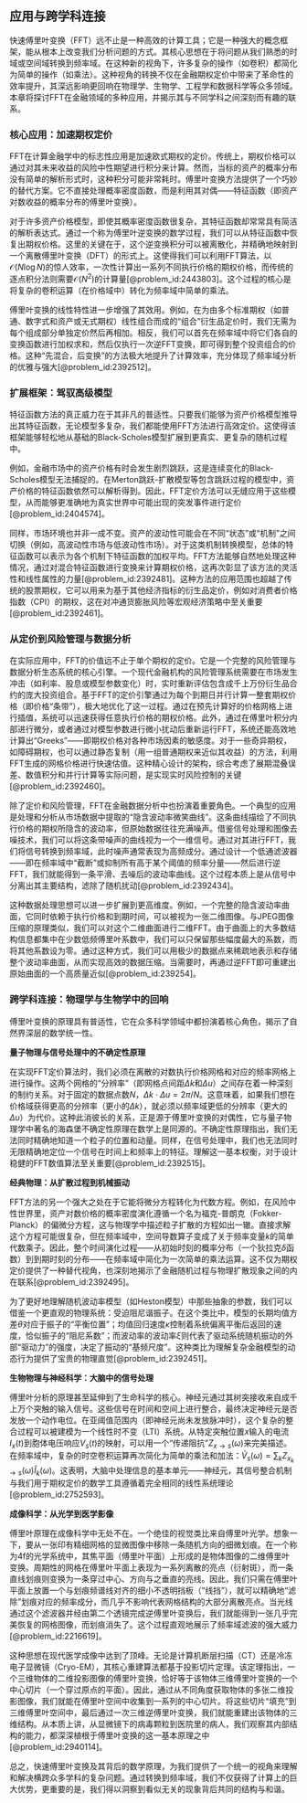 ## 应用与跨学科连接

快速傅里叶变换（FFT）远不止是一种高效的计算工具；它是一种强大的概念框架，能从根本上改变我们分析问题的方式。其核心思想在于将问题从我们熟悉的时域或空间域转换到频率域。在这种新的视角下，许多复杂的操作（如卷积）都简化为简单的操作（如乘法）。这种视角的转换不仅在金融期权定价中带来了革命性的效率提升，其深远影响更回响在物理学、生物学、工程学和数据科学等众多领域。本章将探讨FFT在金融领域的多种应用，并揭示其与不同学科之间深刻而有趣的联系。

### 核心应用：加速期权定价

FFT在计算金融学中的标志性应用是加速欧式期权的定价。传统上，期权价格可以通过对其未来收益的风险中性期望进行积分来计算。然而，当标的资产的概率分布没有简单的解析形式时，这种积分可能非常耗时。傅里叶变换方法提供了一个巧妙的替代方案。它不直接处理概率密度函数，而是利用其对偶——特征函数（即资产对数收益的概率分布的傅里叶变换）。

对于许多资产价格模型，即使其概率密度函数很复杂，其特征函数却常常具有简洁的解析表达式。通过一个称为傅里叶逆变换的数学过程，我们可以从特征函数中恢复出期权价格。这里的关键在于，这个逆变换积分可以被离散化，并精确地映射到一个离散傅里叶变换（DFT）的形式上。这使得我们可以利用FFT算法，以$\mathcal{O}(N \log N)$的惊人效率，一次性计算出一系列不同执行价格的期权价格，而传统的逐点积分法则需要$\mathcal{O}(N^2)$的计算量[@problem_id:2443803]。这个过程的核心是将复杂的卷积运算（在价格域中）转化为频率域中简单的乘法。

傅里叶变换的线性特性进一步增强了其效用。例如，在为由多个标准期权（如普通、数字式和资产或无式期权）线性组合而成的“组合”衍生品定价时，我们无需为每个组成部分单独定价然后再相加。相反，我们可以首先在频率域中将它们各自的变换函数进行加权求和，然后仅执行一次逆FFT变换，即可得到整个投资组合的价格。这种“先混合，后变换”的方法极大地提升了计算效率，充分体现了频率域分析的优雅与强大[@problem_id:2392512]。

### 扩展框架：驾驭高级模型

特征函数方法的真正威力在于其非凡的普适性。只要我们能够为资产价格模型推导出其特征函数，无论模型多复杂，我们都能使用FFT方法进行高效定价。这使得该框架能够轻松地从基础的Black-Scholes模型扩展到更真实、更复杂的随机过程中。

例如，金融市场中的资产价格有时会发生剧烈跳跃，这是连续变化的Black-Scholes模型无法捕捉的。在Merton跳跃-扩散模型等包含跳跃过程的模型中，资产价格的特征函数依然可以解析得到。因此，FFT定价方法可以无缝应用于这些模型，从而能够更准确地为真实世界中可能出现的突发事件进行定价[@problem_id:2404574]。

同样，市场环境也并非一成不变。资产的波动性可能会在不同“状态”或“机制”之间切换（例如，高波动性市场与低波动性市场）。对于这类机制转换模型，总体的特征函数可以表示为各个机制下特征函数的加权平均。FFT方法能够自然地处理这种情况，通过对混合特征函数进行变换来计算期权价格，这再次彰显了该方法的灵活性和线性属性的力量[@problem_id:2392481]。这种方法的应用范围也超越了传统的股票期权，它可以用来为基于其他经济指标的衍生品定价，例如对消费者价格指数（CPI）的期权，这在对冲通货膨胀风险等宏观经济策略中至关重要[@problem_id:2392461]。

### 从定价到风险管理与数据分析

在实际应用中，FFT的价值远不止于单个期权的定价。它是一个完整的风险管理与数据分析生态系统的核心引擎。一个现代金融机构的风险管理系统需要在市场发生冲击（如利率、股息或模型参数变化）时，实时重新评估包含成千上万份衍生品合约的庞大投资组合。基于FFT的定价引擎通过为每个到期日并行计算一整套期权价格（即价格“条带”），极大地优化了这一过程。通过在预先计算好的价格网格上进行插值，系统可以迅速获得任意执行价格的期权价格。此外，通过在傅里叶积分内部进行微分，或者通过对模型参数进行微小扰动后重新运行FFT，系统还能高效地计算出“Greeks”——即期权价格对各种市场因素的敏感度。对于一些奇异期权，如障碍期权，也可以通过静态复制（用一组普通期权来近似其收益）的方法，利用FFT生成的网格价格进行快速估值。这种精心设计的架构，综合考虑了展期混叠误差、数值积分和并行计算等实际问题，是实现实时风险控制的关键[@problem_id:2392460]。

除了定价和风险管理，FFT在金融数据分析中也扮演着重要角色。一个典型的应用是处理和分析从市场数据中提取的“隐含波动率微笑曲线”。这条曲线描绘了不同执行价格的期权所隐含的波动率，但原始数据往往充满噪声。借鉴信号处理和图像去噪技术，我们可以将这条带噪声的曲线视为一个一维信号。通过对其进行FFT，我们将信号转换到频率域，此时噪声通常表现为高频成分。通过设计一个低通滤波器——即在频率域中“截断”或抑制所有高于某个阈值的频率分量——然后进行逆FFT，我们就能得到一条平滑、去噪后的波动率曲线。这个过程本质上是从信号中分离出其主要结构，滤除了随机扰动[@problem_id:2392434]。

这种数据处理思想可以进一步扩展到更高维度。例如，一个完整的隐含波动率曲面，它同时依赖于执行价格和到期时间，可以被视为一张二维图像。与JPEG图像压缩的原理类似，我们可以对这个二维曲面进行二维FFT。由于曲面上的大多数结构信息都集中在少数低频傅里叶系数中，我们可以只保留那些幅度最大的系数，而将其他系数设为零。通过这种方式，我们可以用极少的数据点来稀疏地表示和存储整个波动率曲面，从而实现高效的数据压缩。当需要时，再通过逆FFT即可重建出原始曲面的一个高质量近似[@problem_id:239254]。

### 跨学科连接：物理学与生物学中的回响

傅里叶变换的原理具有普适性，它在众多科学领域中都扮演着核心角色，揭示了自然界深层的数学统一性。

**量子物理与信号处理中的不确定性原理**

在实现FFT定价算法时，我们必须在离散的对数执行价格网格和对应的频率网格上进行操作。这两个网格的“分辨率”（即网格点间距$\Delta k$和$\Delta u$）之间存在着一种深刻的制约关系。对于固定的数据点数$N$，$\Delta k \cdot \Delta u = 2\pi/N$。这意味着，如果我们想在价格域获得更高的分辨率（更小的$\Delta k$），就必须以频率域更低的分辨率（更大的$\Delta u$）为代价。这种此消彼长的关系，正是源于傅里叶变换的对偶性，它与量子物理学中著名的海森堡不确定性原理在数学上是同源的。不确定性原理指出，我们无法同时精确地知道一个粒子的位置和动量。同样，在信号处理中，我们也无法同时无限精确地定位一个信号在时间上和频率上的特征。理解这一基本权衡，对于设计稳健的FFT数值算法至关重要[@problem_id:2392515]。

**经典物理：从扩散过程到机械振动**

FFT方法的另一个强大之处在于它能将微分方程转化为代数方程。例如，在风险中性世界里，资产对数价格的概率密度演化遵循一个名为福克-普朗克（Fokker-Planck）的偏微分方程，这与物理学中描述粒子扩散的方程如出一辙。直接求解这个方程可能很复杂，但在频率域中，空间导数算子变成了关于频率变量$k$的简单代数乘子。因此，整个时间演化过程——从初始时刻的概率分布（一个狄拉克$\delta$函数）到到期时刻的分布——在频率域中简化为一次简单的乘法运算。这不仅为期权定价提供了一种替代视角，也深刻地揭示了金融随机过程与物理扩散现象之间的内在联系[@problem_id:2392495]。

为了更好地理解随机波动率模型（如Heston模型）中那些抽象的参数，我们可以借鉴一个更直观的物理系统：受迫阻尼谐振子。在这个类比中，模型的长期均值方差$\theta$对应于振子的“平衡位置”；均值回归速度$\kappa$控制着系统偏离平衡后返回的速度，恰似振子的“阻尼系数”；而波动率的波动率$\xi$则代表了驱动系统随机振动的外部“驱动力”的强度，决定了振动的“基频尺度”。这种类比为理解复杂金融模型的动态行为提供了宝贵的物理直觉[@problem_id:2392451]。

**生物物理与神经科学：大脑中的信号处理**

傅里叶分析的原理甚至延伸到了生命科学的核心。神经元通过其树突接收来自成千上万个突触的输入信号。这些信号在时间和空间上进行整合，最终决定神经元是否发放一个动作电位。在亚阈值范围内（即神经元尚未发放脉冲时），这个复杂的整合过程可以被建模为一个线性时不变（LTI）系统。从特定突触位置$x$输入的电流$I_x(t)$到胞体电压响应$V_s(t)$的映射，可以用一个“传递阻抗”$Z_{x \to s}(\omega)$来完美描述。在频率域中，复杂的时空卷积运算再次简化为简单的乘法和加法：$\tilde{V}_s(\omega) = \sum_k Z_{x_k \to s}(\omega) \tilde{I}_k(\omega)$。这表明，大脑中处理信息的基本单元——神经元，其信号整合机制与我们用于期权定价的数学工具遵循着完全相同的线性系统理论[@problem_id:2752593]。

**成像科学：从光学到医学影像**

傅里叶原理在成像科学中无处不在。一个绝佳的视觉类比来自傅里叶光学。想象一下，要从一张印有精细网格的显微图像中移除一条随机方向的细微划痕。在一个称为4f的光学系统中，其焦平面（傅里叶平面）上形成的是物体图像的二维傅里叶变换。周期性的网格在傅里叶平面上表现为一系列离散的亮点（衍射斑），而一条直线划痕则变换为一条穿过中心、方向与之垂直的亮线。因此，我们只需在傅里叶平面上放置一个与划痕频谱线对齐的细小不透明挡板（“线挡”），就可以精确地“滤除”划痕对应的频率成分，而几乎不影响代表网格结构的大部分离散亮点。当光线通过这个滤波器并经由第二个透镜完成逆傅里叶变换后，我们就能得到一张几乎完美恢复的网格图像，而划痕消失了。这个过程直观地展示了频率域滤波的强大威力[@problem_id:2216619]。

这种思想在现代医学成像中达到了顶峰。无论是计算机断层扫描（CT）还是冷冻电子显微镜（Cryo-EM），其核心重建算法都基于投影切片定理。该定理指出，一个三维物体的二维投影图像的傅里叶变换，恰好等于该物体三维傅里叶变换的一个中心切片（一个穿过原点的平面）。因此，通过从不同角度获取物体的多张二维投影图像，我们就能在傅里叶空间中收集到一系列的中心切片。将这些切片“填充”到三维傅里叶空间中，最后通过一次三维逆傅里叶变换，我们就能重建出该物体的三维结构。从本质上讲，从显微镜下的病毒颗粒到医院里的病人，我们观察其内部结构的能力，都深深植根于傅里叶变换的这一基本原理之中[@problem_id:2940114]。

总之，快速傅里叶变换及其背后的数学原理，为我们提供了一个统一的视角来理解和解决横跨众多学科的复杂问题。通过转换到频率域，我们不仅获得了计算上的巨大优势，更重要的是，我们得以洞察到看似无关的现象背后共同的结构与和谐。